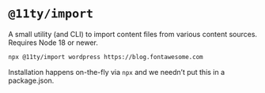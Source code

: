 # `@11ty/import`

A small utility (and CLI) to import content files from various content sources. Requires Node 18 or newer.

```sh
npx @11ty/import wordpress https://blog.fontawesome.com
```

Installation happens on-the-fly via `npx` and we needn’t put this in a package.json.
